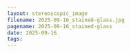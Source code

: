 ```yaml
---
layout: stereoscopic_image
filename: 2025-09-16_stained-glass.jpg
pagename: 2025-09-16_stained-glass
date: 2025-09-16
tags:
---
```

